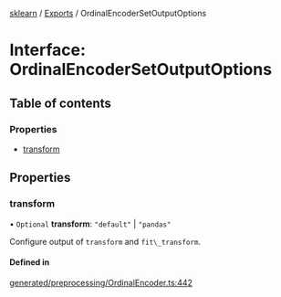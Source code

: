 [sklearn](../readme.md) / [Exports](../modules.md) / OrdinalEncoderSetOutputOptions

# Interface: OrdinalEncoderSetOutputOptions

## Table of contents

### Properties

- [transform](OrdinalEncoderSetOutputOptions.md#transform)

## Properties

### transform

• `Optional` **transform**: ``"default"`` \| ``"pandas"``

Configure output of `transform` and `fit\_transform`.

#### Defined in

[generated/preprocessing/OrdinalEncoder.ts:442](https://github.com/transitive-bullshit/scikit-learn-ts/blob/367336a/packages/sklearn/src/generated/preprocessing/OrdinalEncoder.ts#L442)
